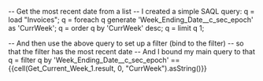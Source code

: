 -- Get the most recent date from a list 
-- I created a simple SAQL query:
q = load "Invoices";
q = foreach q generate 'Week_Ending_Date__c_sec_epoch' as 'CurrWeek';
q = order q by 'CurrWeek' desc;
q = limit q 1;

-- And then use the above query to set up a filter (bind to the filter)
-- so that the filter has the most recent date
-- And I bound my main query to that
q = filter q by 'Week_Ending_Date__c_sec_epoch' == {{cell(Get_Current_Week_1.result, 0, \"CurrWeek\").asString()}}

